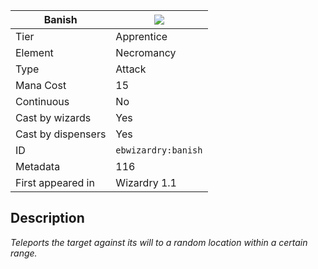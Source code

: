 | Banish |![](https://github.com/Electroblob77/Wizardry/blob/1.12.2/src/main/resources/assets/ebwizardry/textures/spells/ebwizardry:banish.png)|
|---|---|
| Tier | Apprentice |
| Element | Necromancy |
| Type | Attack |
| Mana Cost | 15 |
| Continuous | No |
| Cast by wizards | Yes |
| Cast by dispensers | Yes |
| ID | `ebwizardry:banish` |
| Metadata | 116 |
| First appeared in | Wizardry 1.1 |
## Description
_Teleports the target against its will to a random location within a certain range._